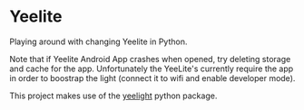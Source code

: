 # Yeelite

Playing around with changing Yeelite in Python.

Note that if Yeelite Android App crashes when opened, try deleting storage and cache for the app. Unfortunately the YeeLite's currently require the app in order to boostrap the light (connect it to wifi and enable developer mode).

This project makes use of the [yeelight](https://yeelight.readthedocs.io/en/latest/index.html) python package.